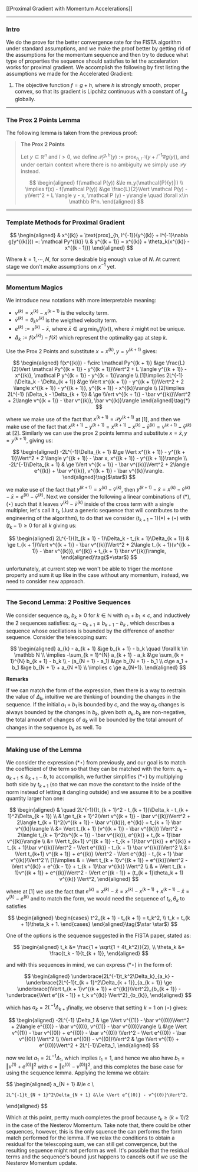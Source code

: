 [[Proximal Gradient with Momentum Accelerations]]

---
### **Intro**

We do the prove for the better convergence rate for the FISTA algorithm under standard assumptions, and we make the proof better by getting rid of the assumptions for the momentum sequence and then try to deduce what type of properties the sequence should satisfies to let the acceleration works for proximal gradient. We accomplish the following by first listing the assumptions we made for the Accelerated Gradient: 

1. The objective function $f = g + h$, where $h$ is strongly smooth, proper convex, so that its gradient is Lipchitz continuous with a constant of $L_g$ globally.  


---
### **The Prox 2 Points Lemma**

The following lemma is taken from the previous proof: 

> **The Prox 2 Points**
> 
> Let $y\in \mathbb R^{n}$ and $l > 0$, we define $\mathcal{P}_l^{g, h}(y) := \text{prox}_{h, l^{-1}}(y + l^{-1}\nabla g(y))$, and under certain context where there is no ambiguity we simply use $\mathcal{P}y$ instead. 
> 
> $$
> \begin{aligned}
>     f(\mathcal P(y)) 
>     &\le 
>     m_y(\mathcal{P}(y)|l)
>     \\
>     \implies 
>     f(x) - f(\mathcal P(y)) 
>     &\ge 
>     \frac{L}{2}\Vert \mathcal P(y) - y\Vert^2 + 
>     L \langle y - x, \mathcal P (y) - y\rangle \quad 
>     \forall x\in \mathbb R^n. 
> \end{aligned}
> $$

---
### **Template Methods for Proximal Gradient**

$$
\begin{aligned}
    & x^{(k)} = \text{prox}_{h, l^{-1}}(y^{(k)} + l^{-1}\nabla g(y^{(k)})) =: \mathcal Py^{(k)}
    \\
    & y^{(k + 1)} = x^{(k)} + \theta_k(x^{(k)} - x^{(k - 1)})
\end{aligned}
$$

Where $k = 1, \cdots, N$, for some desirable big enough value of $N$. At current stage we don't make assumptions on $x^{-1}$ yet. 


---
### **Momentum Magics**

We introduce new notations with more interpretable meaning: 

* $v^{(k)} = x^{(k)} - x^{(k -1)}$ is the velocity term. 
* $\bar v^{(k)}= \theta_k v^{(k)}$ is the weigthed velocity term. 
* $e^{(k)} := x^{(k)} - \bar x$, where $\bar x \in \arg\min_{x}(f(x))$, where $\bar x$ might not be unique. 
* $\Delta_k := f(x^{(k)}) - f(\bar x)$ which represent the optimality gap at step $k$. 

Use the Prox 2 Points and substitute $x = x^{(k)}, y = y^{(k + 1)}$ gives: 

$$
\begin{aligned}
    f(x^{(k)}) - f\circ \mathcal Py^{(k + 1)}
    &\ge 
    \frac{L}{2}\Vert \mathcal Py^{(k + 1)} - y^{(k + 1)}\Vert^2 + 
    L \langle y^{(k + 1)} - x^{(k)}, \mathcal P y^{(k + 1)} - y^{(k + 1)}\rangle 
    \\
    [1]\implies
    2L^{-1} (\Delta_k - \Delta_{k + 1}) 
    &\ge 
    \Vert x^{(k + 1)} - y^{(k + 1)}\Vert^2 + 
    2 \langle x^{(k + 1)} - y^{(k + 1)}, y^{(k + 1)} - x^{(k)}\rangle
    \\
    [2]\implies
    2L^{-1} (\Delta_k - \Delta_{k + 1})  
    & \ge 
    \Vert v^{(k + 1)} - \bar v^{(k)}\Vert^2 + 
    2\langle v^{(k + 1)} - \bar v^{(k)}, \bar v^{(k)}\rangle
\end{aligned}\tag{*}
$$

where we make use of the fact that $x^{(k + 1)} = \mathcal P y^{(k + 1)}$ at \[1\], and then we make use of the fact that $x^{(k + 1)} - y^{(k + 1)} = x^{(k + 1)} - x^{(k)} - \bar v^{(k)} = v^{(k + 1)} - \bar v^{(k)}$ at \[2\]. Similarly we can use the prox 2 points lemma and substitute $x = \bar x, y = y^{(k + 1)}$, giving us: 

$$
\begin{aligned}
    -2L^{-1}\Delta_{k + 1} 
    &\ge 
    \Vert x^{(k + 1)} - y^{(k + 1)}\Vert^2 + 2
    \langle y^{(k + 1)} - \bar x, x^{(k + 1)} - y^{(k + 1)}\rangle
    \\
    -2L^{-1}\Delta_{k + 1} 
    & \ge 
    \Vert v^{(k + 1)} - \bar v^{(k)}\Vert^2 + 
    2\langle e^{(k)} + \bar v^{(k)}, v^{(k + 1)} - \bar v^{(k)}\rangle.
\end{aligned}\tag{$\star$}
$$

we make use of the fact that $y^{(k + 1)} = x^{(k)} - \bar v^{(k)}$, then $y^{(k + 1)} - \bar x = x^{(k)} - \bar v^{(k)} - \bar x = e^{(k)} - \bar v^{(k)}$. Next we consider the following a linear combinations of $(*), (\star)$ such that it leaves $v^{(k)} - \bar v^{(k)}$ inside of the cross term with a single multipler, let's call it $t_k$ (Just a generic sequence that will contributes to the engineering of the algorithm), to do that we consider $(t_{k + 1}- 1)(*) + (\star)$ with $(t_k - 1)\ge 0$ for all $k$ giving us: 

$$
\begin{aligned}
    2L^{-1}((t_{k + 1} - 1)\Delta_k - t_{k + 1}\Delta_{k + 1})
    & \ge 
    t_{k + 1}\Vert v^{(k + 1)} - \bar v^{(k)}\Vert^2 + 
    2\langle t_{k + 1}(v^{(k + 1)} - \bar v^{(k)}), e^{(k)} + t_{k + 1} \bar v^{(k)}\rangle, 
\end{aligned}\tag{$*\star$}
$$

unfortunately, at current step we won't be able to triger the montone property and sum it up like in the case without any momentum, instead, we need to consider new approach. 

---
### **The Second Lemma: 2 Positive Sequences**

We consider sequence $a_k, b_k \ge 0$ for $k\in \mathbb N$ with $a_1 + b_1 \le c$, and inductively the 2 sequences satisfies: $a_{k} - a_{k + 1} \le b_{k + 1} - b_k$ , which describes a sequence whose oscillations is bounded by the difference of another sequence. Consider the telescoping sum: 

$$
\begin{aligned}
    a_{k} - a_{k + 1} 
    &\ge b_{k + 1} - b_k \quad \forall k \in \mathbb N
    \\
    \implies
    -\sum_{k = 1}^{N}
    a_{k + 1} - a_k 
    &\ge 
    \sum_{k = 1}^{N} b_{k + 1} - b_k
    \\
    - (a_{N + 1} - a_1) 
    &\ge b_{N + 1} - b_1
    \\
    c\ge a_1 + b_1
    &\ge
    b_{N + 1} + a_{N +1}
    \\
    \implies c \ge a_{N+1}. 
\end{aligned}
$$

**Remarks**

If we can match the form of the expression, then there is a way to restrain the value of $\Delta_k$, intuitive we are thinking of bounding the changes in the sequence. If the initial $a_1 + b_1$  is bounded by $c$, and the way $a_k$ changes is always bounded by the changes in $b_k$, given both $a_k, b_k$ are non-negative, the total amount of changes of $a_k$ will be bounded by the total amount of changes in the sequence $b_k$ as well. To 


---
### **Making use of the Lemma**

We consider the expression $(*\star)$ from previously, and our goal is to match the coefficient of the term so that they can be matched with the form: $a_k - a_{k + 1}\le b_{k + 1} - b$, to accomplish, we further simplifies $(*\star)$ by multiplying both side by $t_{k + 1}$ (so that we can move the constant to the inside of the norm instead of letting it dangling outside) and we assume it to be a positive quantity larger han one: 

$$
\begin{aligned}
    & \quad 2L^{-1}((t_{k + 1}^2 - t_{k + 1})\Delta_k - t_{k + 1}^2\Delta_{k + 1})
    \\
    & \ge  
    t_{k + 1}^2\Vert v^{(k + 1)} - \bar v^{(k)}\Vert^2 + 
    2\langle t_{k + 1}^2(v^{(k + 1)} - \bar v^{(k)}), e^{(k)} + t_{k + 1} \bar v^{(k)}\rangle
    \\
    &=
    \Vert t_{k + 1} (v^{(k + 1)} - \bar v^{(k)}) \Vert^2 + 
    2\langle t_{k + 1}^2(v^{(k + 1)} - \bar v^{(k)}), e^{(k)} + t_{k + 1}\bar v^{(k)}\rangle
    \\
    &=
    \Vert t_{k+1} v^{(k + 1)} - t_{k + 1}\bar v^{(k)} + e^{(k)} + t_{k + 1}\bar v^{(k)}\Vert^2
    - 
    \Vert e^{(k)} - t_{k + 1} \bar v^{(k)}\Vert^2
    \\
    &=
    \Vert 
        t_{k+1} v^{(k + 1)} + e^{(k)}
    \Vert^2
    - 
    \Vert e^{(k)} - t_{k + 1} \bar v^{(k)}\Vert^2
    \\
    [1]\implies
    & = 
    \Vert t_{k + 1}v^{(k + 1)} + e^{(k)}\Vert^2
    - 
    \Vert v^{(k)} + e^{(k - 1)} + t_{k + 1}\bar v^{(k)} \Vert^2
    \\
    & = 
    \Vert t_{k + 1}v^{(k + 1)} + e^{(k)}\Vert^2
    - 
    \Vert e^{(k - 1)} + (t_{k + 1}\theta_k + 1) v^{(k)} \Vert^2, 
\end{aligned}
$$

where at \[1\] we use the fact that $e^{(k)}= x^{(k)} - \bar x = x^{(k)} - x^{(k - 1)}+ x^{(k - 1)} - \bar x = v^{(k)} - e^{(k)}$ and to match the form, we would need the sequence of $t_k, \theta_k$ to satisfies 

$$
\begin{aligned}    
    \begin{cases}
        t^2_{k + 1} - t_{k + 1} = t_k^2,
        \\
        t_k = t_{k + 1}\theta_k + 1. 
    \end{cases}
\end{aligned}\tag{$\star \star$}
$$

One of the options is the sequence suggested in the FISTA paper, stated as: 

$$
\begin{aligned}
    t_k &= \frac{1 + \sqrt{1 + 4t_k^2}}{2}, 
    \\
    \theta_k &= \frac{t_k - 1}{t_{k + 1}}, 
\end{aligned}
$$

and with this sequences in mind, we can express $(*\star)$ in the form of: 

$$
\begin{aligned}
    \underbrace{2L^{-1}t_k^2\Delta_k}_{a_k} - \underbrace{2L^{-1}t_{k + 1}^2\Delta_{k + 1}}_{a_{k + 1}}
    \ge 
    \underbrace{\Vert t_{k + 1}v^{(k + 1)} + e^{(k)}\Vert^2}_{b_{k + 1}}
    - 
    \underbrace{\Vert e^{(k - 1)} + t_k  v^{(k)} \Vert^2}_{b_{k}}, 
\end{aligned}
$$

which has $a_k = 2L^{-1}\Delta_{k + 1}$finally, we observe that setting $k = 1$ on $(\star)$ gives: 

$$
\begin{aligned}
    -2L^{-1}  \Delta_1
    & \ge 
    \Vert v^{(1)} - \bar v^{(0)}\Vert^2 + 
    2\langle e^{(0)} - \bar v^{(0)}, v^{(1)} - \bar v^{(0)}\rangle
    \\
    &\ge
    \Vert 
        v^{(1)} - \bar v^{(0)}
        + 
        e^{(0)} - \bar v^{(0)}
    \Vert^2
    - 
    \Vert 
        e^{(0)} - \bar v^{(0)}
    \Vert^2
    \\
    \Vert e^{(0)} - v^{(0)}\Vert^2
    & \ge 
    \Vert v^{(1)} + e^{(0)}\Vert^2 + 2L^{-1}\Delta_1, 
\end{aligned}
$$

now we let $a_1 = 2L^{-1}\Delta_1$, which implies $t_1 = 1$, and hence we also have $b_1 = \Vert v^{(1)} + e^{(0)}\Vert^2$ with $c = \Vert e^{(0)} - v^{(0)}\Vert^2$, and this completes the base case for using the sequence lemma. Applying the lemma we obtain: 

$$
\begin{aligned}
    a_{N + 1} &\le c
    \\

    2L^{-1}t_{N + 1}^2\Delta_{N + 1} &\le \Vert e^{(0)} - v^{(0)}\Vert^2. 
\end{aligned}
$$

Which at this point, pertty much completes the proof because $t_k \ge (k + 1)/2$ in the case of the Nesterov Momentum. Take note that, there could be other sequences, however, this is the only squence the can performs the form match performed for the lemma. If we relax the conditions to obtain a residual for the telescoping sum, we can still get convergence, but the resulting sequence might not perform as well. It's possible that the residual terms and the sequence's bound just happens to cancels out if we use the Nesterov Momentum update. 